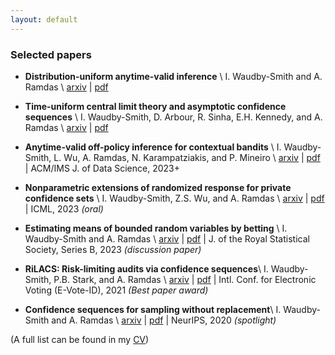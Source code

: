 ```yaml
---
layout: default
---
```



### Selected papers

- **Distribution-uniform anytime-valid inference** \\
    I. Waudby-Smith and A. Ramdas \\
    [arxiv](https://arxiv.org/abs/2311.03343) | [pdf](https://arxiv.org/pdf/2311.03343.pdf)

- **Time-uniform central limit theory and asymptotic confidence sequences** \\
    I. Waudby-Smith, D. Arbour, R. Sinha, E.H. Kennedy, and A. Ramdas \\
    [arxiv](https://arxiv.org/abs/2103.06476) | [pdf](https://arxiv.org/pdf/2103.06476.pdf)

- **Anytime-valid off-policy inference for contextual bandits** \\
    I. Waudby-Smith, L. Wu, A. Ramdas, N. Karampatziakis, and P. Mineiro \\
    [arxiv](https://arxiv.org/abs/2210.10768) | [pdf](https://arxiv.org/pdf/2210.10768.pdf) | ACM/IMS J. of Data Science, 2023+

- **Nonparametric extensions of randomized response for private confidence sets** \\
    I. Waudby-Smith, Z.S. Wu, and A. Ramdas \\
    [arxiv](https://arxiv.org/abs/2202.08728) | [pdf](https://arxiv.org/pdf/2202.08728.pdf) | ICML, 2023 _(oral)_ 

- **Estimating means of bounded random variables by betting** \\
	I. Waudby-Smith and A. Ramdas \\
    [arxiv](https://arxiv.org/abs/2010.09686) | [pdf](https://arxiv.org/pdf/2010.09686.pdf) | J. of the Royal Statistical Society, Series B, 2023 _(discussion paper)_ 

- **RiLACS: Risk-limiting audits via confidence sequences**\\
	I. Waudby-Smith, P.B. Stark, and A. Ramdas \\
    [arxiv](https://arxiv.org/abs/2107.11323) | [pdf](https://arxiv.org/pdf/2107.11323.pdf) | Intl. Conf. for Electronic Voting (E-Vote-ID), 2021 _(Best paper award)_ 

- **Confidence sequences for sampling without replacement**\\
	I. Waudby-Smith and A. Ramdas \\
    [arxiv](https://arxiv.org/abs/2006.04347) | [pdf](https://arxiv.org/pdf/2006.04347.pdf) | NeurIPS, 2020 _(spotlight)_ 

(A full list can be found in my [CV](/ianws_cv.pdf))

